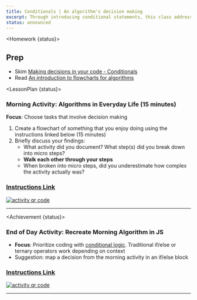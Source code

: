```yaml
---
title: Conditionals | An algorithm's decision making
excerpt: Through introducing conditional statements, this class addresses flowcharting and how it maps algorithmic thinking.
status: announced
---
```


<script>
	import Homework from "$lib/components/Homework.svelte";
	import LessonPlan from "$lib/components/LessonPlan.svelte";
	import Achievement from "$lib/components/Achievement.svelte";
</script>

<Homework {status}>

<h2>Prep</h2>

- Skim [Making decisions in your code - Conditionals](https://developer.mozilla.org/en-US/docs/Learn/JavaScript/Building_blocks/conditionals)
- Read [An introduction to flowcharts for algorithms](https://www.geeksforgeeks.org/an-introduction-to-flowcharts/)

</Homework>

<LessonPlan {status}>

### Morning Activity: Algorithms in Everyday Life (15 minutes)

**Focus**: Choose tasks that involve decision making

1. Create a flowchart of something that you enjoy doing using the instructions linked below (15 minutes)
2. Briefly discuss your findings:
   - What activity did you document? What step(s) did you break down into micro steps?
   - **Walk each other through your steps**
   - When broken into micro steps, did you underestimate how complex the activity actually was?

<a href="https://gist.github.com/lilyx13/423ffbe6e8da87497b134985ba90ab15">
  <h3>Instructions Link</h3>
  <img src="/images/qr-codes/algorithm-activity.png" alt="activity qr code">
</a>

---

</LessonPlan>

<Achievement {status}>

### End of Day Activity: Recreate Morning Algorithm in JS

- **Focus**: Prioritize coding with [conditional logic](https://developer.mozilla.org/en-US/docs/Learn/JavaScript/Building_blocks/conditionals). Traditional if/else or ternary operators work depending on context
- Suggestion: map a decision from the morning activity in an if/else block

<a href="https://gist.github.com/lilyx13/c81f1e72f83586efcd97206b806fd494">
  <h3>Instructions Link</h3>
  <img src="/images/qr-codes/algorithm-followup-activity.png" alt="activity qr code">
</a>

---

</Achievement>
